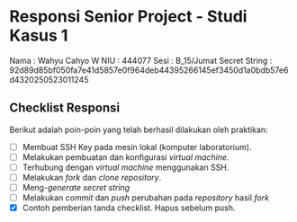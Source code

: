 # Responsi Senior Project - Studi Kasus 1

Nama : Wahyu Cahyo W
NIU : 444077
Sesi : B_15/Jumat
Secret String : 92d89d85bf050fa7e41d5857e0f964deb44395266145ef3450d1a0bdb57e6d4320250523011245

## Checklist Responsi

Berikut adalah poin-poin yang telah berhasil dilakukan oleh praktikan:

- [ ] Membuat SSH Key pada mesin lokal (komputer laboratorium).
- [ ] Melakukan pembuatan dan konfigurasi _virtual machine_.
- [ ] Terhubung dengan _virtual machine_ menggunakan SSH.
- [ ] Melakukan _fork_ dan _clone_ _repository_.
- [ ] Meng-_generate_ _secret string_
- [ ] Melakukan _commit_ dan _push_ perubahan pada _repository_ hasil _fork_
- [x] Contoh pemberian tanda checklist. Hapus sebelum push.
